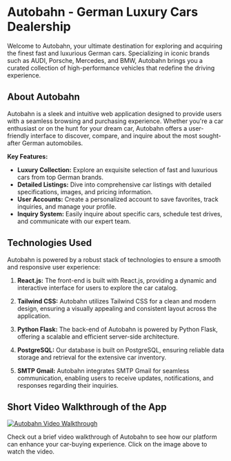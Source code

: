 # Autobahn - German Luxury Cars Dealership

Welcome to Autobahn, your ultimate destination for exploring and acquiring the finest fast and luxurious German cars. Specializing in iconic brands such as AUDI, Porsche, Mercedes, and BMW, Autobahn brings you a curated collection of high-performance vehicles that redefine the driving experience.

## About Autobahn

Autobahn is a sleek and intuitive web application designed to provide users with a seamless browsing and purchasing experience. Whether you're a car enthusiast or on the hunt for your dream car, Autobahn offers a user-friendly interface to discover, compare, and inquire about the most sought-after German automobiles.

**Key Features:**
- **Luxury Collection:** Explore an exquisite selection of fast and luxurious cars from top German brands.
- **Detailed Listings:** Dive into comprehensive car listings with detailed specifications, images, and pricing information.
- **User Accounts:** Create a personalized account to save favorites, track inquiries, and manage your profile.
- **Inquiry System:** Easily inquire about specific cars, schedule test drives, and communicate with our expert team.

## Technologies Used

Autobahn is powered by a robust stack of technologies to ensure a smooth and responsive user experience:

1. **React.js:** The front-end is built with React.js, providing a dynamic and interactive interface for users to explore the car catalog.

2. **Tailwind CSS:** Autobahn utilizes Tailwind CSS for a clean and modern design, ensuring a visually appealing and consistent layout across the application.

3. **Python Flask:** The back-end of Autobahn is powered by Python Flask, offering a scalable and efficient server-side architecture.

4. **PostgreSQL:** Our database is built on PostgreSQL, ensuring reliable data storage and retrieval for the extensive car inventory.

5. **SMTP Gmail:** Autobahn integrates SMTP Gmail for seamless communication, enabling users to receive updates, notifications, and responses regarding their inquiries.

## Short Video Walkthrough of the App

[![Autobahn Video Walkthrough](https://vimeo.com/manage/videos/901836709/privacy)](https://vimeo.com/manage/videos/901836709/privacy)

Check out a brief video walkthrough of Autobahn to see how our platform can enhance your car-buying experience. Click on the image above to watch the video.



